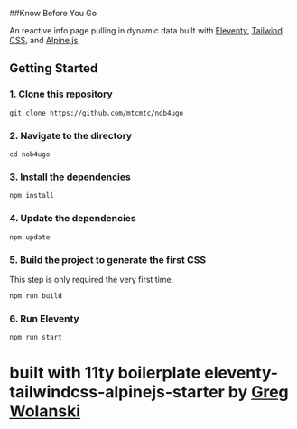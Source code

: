 ##Know Before You Go

An reactive info page pulling in dynamic data built with [Eleventy](https://www.11ty.dev), [Tailwind CSS](https://tailwindcss.com), and [Alpine.js](https://github.com/alpinejs/alpine).

## Getting Started

### 1. Clone this repository

```
git clone https://github.com/mtcmtc/nob4ugo
```

### 2. Navigate to the directory

```
cd nob4ugo
```

### 3. Install the dependencies

```
npm install
```

### 4. Update the dependencies

```
npm update
```

### 5. Build the project to generate the first CSS

This step is only required the very first time.

```
npm run build
```

### 6. Run Eleventy

```
npm run start
```

# built with 11ty boilerplate eleventy-tailwindcss-alpinejs-starter by [Greg Wolanski](https://gregwolanski.com)
